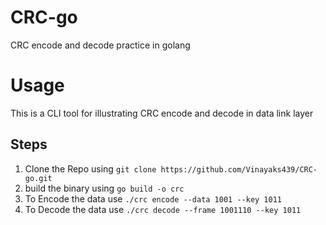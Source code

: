 # CRC-go
CRC encode and decode practice in golang

# Usage

This is a CLI tool for illustrating CRC encode and decode in data link layer

## Steps

1. Clone the Repo using `git clone https://github.com/Vinayaks439/CRC-go.git`
2. build the binary using `go build -o crc`
3. To Encode the data use `./crc encode --data 1001 --key 1011`
4. To Decode the data use `./crc decode --frame 1001110 --key 1011`
